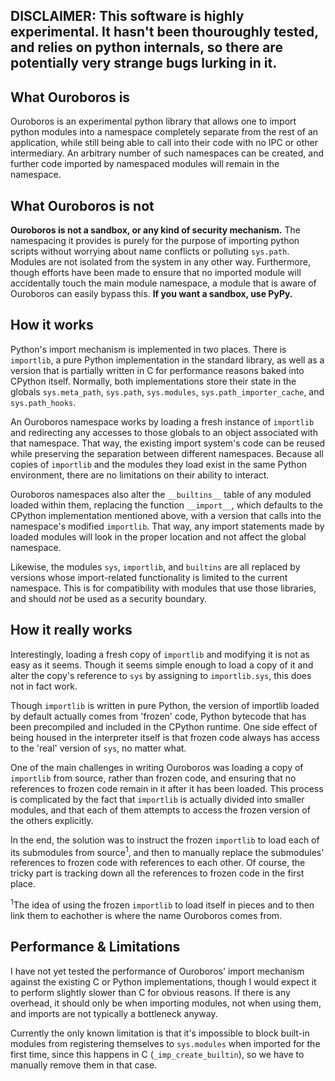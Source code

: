 ## DISCLAIMER: This software is highly experimental. It hasn't been thouroughly tested, and relies on python internals, so there are potentially very strange bugs lurking in it. 

## What Ouroboros is
Ouroboros is an experimental python library that allows one to import python modules into a namespace completely separate from the rest of an application, while still being able to call into their code with no IPC or other intermediary. An arbitrary number of such namespaces can be created, and further code imported by namespaced modules will remain in the namespace.

## What Ouroboros is not
**Ouroboros is not a sandbox, or any kind of security mechanism.** The namespacing it provides is purely for the purpose of importing python scripts without worrying about name conflicts or polluting `sys.path`. Modules are not isolated from the system in any other way. Furthermore, though efforts have been made to ensure that no imported module will accidentally touch the main module namespace, a module that is aware of Ouroboros can easily bypass this. **If you want a sandbox, use PyPy.**

## How it works
Python's import mechanism is implemented in two places. There is `importlib`, a pure Python implementation in the standard library, as well as a version that is partially written in C for performance reasons baked into CPython itself. Normally, both implementations store their state in the globals `sys.meta_path`, `sys.path`, `sys.modules`, `sys.path_importer_cache`, and `sys.path_hooks`. 

An Ouroboros namespace works by loading a fresh instance of `importlib` and redirecting any accesses to those globals to an object associated with that namespace. That way, the existing import system's code can be reused while preserving the separation between different namespaces. Because all copies of `importlib` and the modules they load exist in the same Python environment, there are no limitations on their ability to interact. 

Ouroboros namespaces also alter the `__builtins__` table of any moduled loaded within them, replacing the function `__import__`, which defaults to the CPython implementation mentioned above, with a version that calls into the namespace's modified `importlib`. That way, any import statements made by loaded modules will look in the proper location and not affect the global namespace.

Likewise, the modules `sys`, `importlib`, and `builtins` are all replaced by versions whose import-related functionality is limited to the current namespace. This is for compatibility with modules that use those libraries, and should *not* be used as a security boundary. 

## How it really works
Interestingly, loading a fresh copy of `importlib` and modifying it is not as easy as it seems. Though it seems simple enough to load a copy of it and alter the copy's reference to `sys` by assigning to `importlib.sys`, this does not in fact work. 

Though `importlib` is written in pure Python, the version of importlib loaded by default actually comes from 'frozen' code, Python bytecode that has been precompiled and included in the CPython runtime. One side effect of being housed in the interpreter itself is that frozen code always has access to the 'real' version of `sys`, no matter what. 

One of the main challenges in writing Ouroboros was loading a copy of `importlib` from source, rather than frozen code, and ensuring that no references to frozen code remain in it after it has been loaded. This process is complicated by the fact that `importlib` is actually divided into smaller modules, and that each of them attempts to access the frozen version of the others explicitly. 

In the end, the solution was to instruct the frozen `importlib` to load each of its submodules from source<sup>1</sup>, and then to manually replace the submodules' references to frozen code with references to each other. Of course, the tricky part is tracking down all the references to frozen code in the first place.

<sup>1</sup>The idea of using the frozen `importlib` to load itself in pieces and to then link them to eachother is where the name Ouroboros comes from. 

## Performance & Limitations
I have not yet tested the performance of Ouroboros' import mechanism against the existing C or Python implementations, though I would expect it to perform slightly slower than C for obvious reasons. If there is any overhead, it should only be when importing modules, not when using them, and imports are not typically a bottleneck anyway.

Currently the only known limitation is that it's impossible to block built-in modules from registering themselves to `sys.modules` when imported for the first time, since this happens in C (`_imp_create_builtin`), so we have to manually remove them in that case.